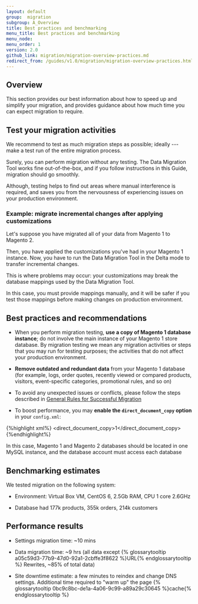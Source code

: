 ```yaml
---
layout: default
group:  migration
subgroup: A_Overview
title: Best practices and benchmarking
menu_title: Best practices and benchmarking
menu_node:
menu_order: 1
version: 2.0
github_link: migration/migration-overview-practices.md
redirect_from: /guides/v1.0/migration/migration-overview-practices.html
---
```


## Overview

This section provides our best information about how to speed up and simplify your migration, and provides guidance about how much time you can expect migration to require.

## Test your migration activities

We recommend to test as much migration steps as possible; ideally --- make a test run of the entire migration process.

Surely, you can perform migration without any testing. The Data Migration Tool works fine out-of-the-box, and if you follow instructions in this Guide, migration should go smoothly.

Although, testing helps to find out areas where manual interference is required, and saves you from the nervousness of experiencing issues on your production environment.

### Example: migrate incremental changes after applying customizations

Let's suppose you have migrated all of your data from Magento 1 to Magento 2.

Then, you have applied the customizations you've had in your Magento 1 instance. Now, you have to run the Data Migration Tool in the Delta mode to transfer incremental changes.

This is where problems may occur: your customizations may break the database mappings used by the Data Migration Tool.

In this case, you must provide mappings manually, and it will be safer if you test those mappings before making changes on production environment.

## Best practices and recommendations

* When you perform migration testing, **use a copy of Magento 1 database instance**; do not involve the main instance of your Magento 1 store database. By migration testing we mean any migration activities or steps that you may run for testing purposes; the activities that do not affect your production environment.

* **Remove outdated and redundant data** from your Magento 1 database (for example, logs, order quotes, recently viewed or compared products, visitors, event-specific categories, promotional rules, and so on)

* To avoid any unexpected issues or conflicts, please follow the steps described in <a href="{{page.baseurl}}migration/migration-migrate.html">General Rules for Successful Migration</a>

* To boost performance, you may **enable the `direct_document_copy` option** in your `config.xml`:

{%highlight xml%}
<direct_document_copy>1</direct_document_copy>
{%endhighlight%}

 In this case, Magento 1 and Magento 2 databases should be located in one MySQL instance, and the database account must access each database

## Benchmarking estimates

We tested migration on the following system:

* Environment: Virtual Box VM, CentOS 6, 2.5Gb RAM, CPU 1 core 2.6GHz

* Database had 177k products, 355k orders, 214k customers

## Performance results

* Settings migration time: ~10 mins

* Data migration time: ~9 hrs (all data except {% glossarytooltip a05c59d3-77b9-47d0-92a1-2cbffe3f8622 %}URL{% endglossarytooltip %} Rewrites, ~85% of total data)

* Site downtime estimate: a few minutes to reindex and change DNS settings. Additional time required to "warm up" the page {% glossarytooltip 0bc9c8bc-de1a-4a06-9c99-a89a29c30645 %}cache{% endglossarytooltip %}
